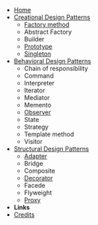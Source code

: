 <!-- markdownlint-disable-next-line first-line-heading -->

- [Home](/)
- [Creational Design Patterns](/creationalPatterns/creationalPatterns.md)
  - [Factory method](/creationalPatterns/factoryMethod.md)
  - Abstract Factory
  - Builder
  - [Prototype](/creationalPatterns/prototype.md)
  - [Singleton](/creationalPatterns/singleton.md)
- [Behavioral Design Patterns](/behavioralPatterns/behavioralPatterns.md)
  - Chain of responsibility
  - Command
  - Interpreter
  - Iterator
  - Mediator
  - Memento
  - [Observer](/behavioralPatterns/observer.md)
  - State
  - Strategy
  - Template method
  - Visitor
- [Structural Design Patterns](/structuralPatterns/structuralPatterns.md)
  - [Adapter](/structuralPatterns/adapter.md)
  - Bridge
  - Composite
  - [Decorator](/structuralPatterns/decorator.md)
  - Facede
  - Flyweight
  - [Proxy](/structuralPatterns/proxy.md)
- **Links**
- [Credits](https://github.com/jeresoftx)
